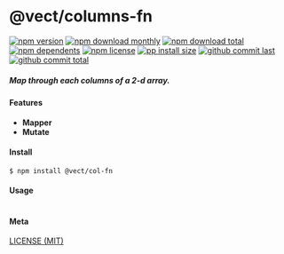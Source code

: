 # @vect/columns-fn

[![npm version][badge-npm-version]][url-npm]
[![npm download monthly][badge-npm-download-monthly]][url-npm]
[![npm download total][badge-npm-download-total]][url-npm]
[![npm dependents][badge-npm-dependents]][url-github]
[![npm license][badge-npm-license]][url-npm]
[![pp install size][badge-pp-install-size]][url-pp]
[![github commit last][badge-github-last-commit]][url-github]
[![github commit total][badge-github-commit-count]][url-github]

[//]: <> (Shields)
[badge-npm-version]: https://flat.badgen.net/npm/cell/@vect/columns-fn
[badge-npm-download-monthly]: https://flat.badgen.net/npm/dm/@vect/columns-fn
[badge-npm-download-total]:https://flat.badgen.net/npm/dt/@vect/columns-fn
[badge-npm-dependents]: https://flat.badgen.net/npm/dependents/@vect/columns-fn
[badge-npm-license]: https://flat.badgen.net/npm/license/@vect/columns-fn
[badge-pp-install-size]: https://flat.badgen.net/packagephobia/install/@vect/columns-fn
[badge-github-last-commit]: https://flat.badgen.net/github/last-commit/hoyeungw/vect
[badge-github-commit-count]: https://flat.badgen.net/github/commits/hoyeungw/vect

[//]: <> (Link)
[url-npm]: https://npmjs.org/package/@vect/columns-fn
[url-pp]: https://packagephobia.now.sh/result?p=@vect/columns-fn
[url-github]: https://github.com/hoyeungw/vect

##### Map through each columns of a 2-d array.

#### Features

- **Mapper**
- **Mutate**

#### Install
```console
$ npm install @vect/col-fn
```

#### Usage
```js
```

#### Meta
[LICENSE (MIT)](LICENSE)
